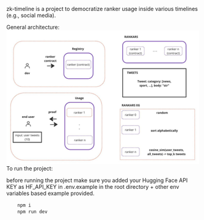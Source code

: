 zk-timeline is a project to democratize ranker usage inside various timelines (e.g., social media).

General architecture:
![zk_timeline_architecture](./public/zk_timeline_arch.jpg)
To run the project:

before running the project make sure you added your Hugging Face API KEY as HF_API_KEY in .env.example in the root directory + other env variables based example provided.

```bash
    npm i
    npm run dev
```